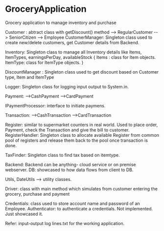 # GroceryApplication
 Grocery application to manage inventory and purchase
 
 Customer : abtract class with getDiscount() method
  --> RegularCustomer
  --> SeniorCitizen
  --> Employee
CustomerManager: Singleton class used to create new/delete customers, get Customer details from Backend.

Inventory: Singleton class to manage all Inventory details like Items, ItemTypes, earningsPerDay, availableStock
{
	Items : class for Item objects. 
	ItemType: class for ItemType objects.
}

DiscountManager : Singleton class used to get discount based on Customer type, Item and ItemType

Logger: Singleton class for logging input output to System.in. 

Payment: 
-->CashPayment
-->CardPayment

IPaymentProcessor: interface to initiate paymens. 

Transaction: 
-->CashTransaction
-->CardTransaction

Register: similar to supermarket counters in real world. Used to place order, Payment, check the Transaction and give the bill to customer. 
RegisterHandler: Singleton class to allocate available Register from common pool of registers and release them back to the pool once transaction is done. 

TaxFinder: Singleton class to find tax based on itemtype. 

Backend: Backend can be anything- cloud service or on premise webserver. 
DB: showcased to how data flows from client to DB. 

Utils, DateUtils --> utility classes.

Driver: class with main method which simulates from customer entering the grocery, purchase and payment

Credentials: class used to store account name and password of an Employee.
Authenticator: to authenticate a credentials. Not implemented. Just showcased it. 

 Refer: input-output log lines.txt for the working application.